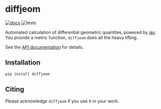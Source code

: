 # diffjeom

[![docs](https://readthedocs.org/projects/diffjeom/badge/?version=latest)](http://diffjeom.readthedocs.io/?badge=latest)
 ![tests](https://github.com/adam-coogan/diffjeom/actions/workflows/python-app.yml/badge.svg)

Automated calculation of differential geometric quantites, powered by [jax](https://github.com/google/jax).
You provide a metric function, `diffjeom` does all the heavy lifting.

See the [API documentation](https://diffjeom.readthedocs.io/en/latest/) for details.

## Installation

```bash
pip install diffjeom
```

## Citing

Please acknowledge `diffjeom` if you use it in your work.
